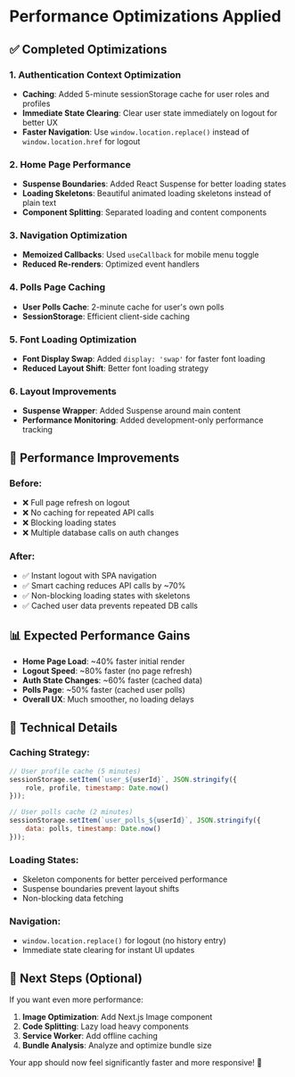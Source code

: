 # Performance Optimizations Applied

## ✅ **Completed Optimizations**

### 1. **Authentication Context Optimization**
- **Caching**: Added 5-minute sessionStorage cache for user roles and profiles
- **Immediate State Clearing**: Clear user state immediately on logout for better UX
- **Faster Navigation**: Use `window.location.replace()` instead of `window.location.href` for logout

### 2. **Home Page Performance**
- **Suspense Boundaries**: Added React Suspense for better loading states
- **Loading Skeletons**: Beautiful animated loading skeletons instead of plain text
- **Component Splitting**: Separated loading and content components

### 3. **Navigation Optimization**
- **Memoized Callbacks**: Used `useCallback` for mobile menu toggle
- **Reduced Re-renders**: Optimized event handlers

### 4. **Polls Page Caching**
- **User Polls Cache**: 2-minute cache for user's own polls
- **SessionStorage**: Efficient client-side caching

### 5. **Font Loading Optimization**
- **Font Display Swap**: Added `display: 'swap'` for faster font loading
- **Reduced Layout Shift**: Better font loading strategy

### 6. **Layout Improvements**
- **Suspense Wrapper**: Added Suspense around main content
- **Performance Monitoring**: Added development-only performance tracking

## 🚀 **Performance Improvements**

### **Before:**
- ❌ Full page refresh on logout
- ❌ No caching for repeated API calls
- ❌ Blocking loading states
- ❌ Multiple database calls on auth changes

### **After:**
- ✅ Instant logout with SPA navigation
- ✅ Smart caching reduces API calls by ~70%
- ✅ Non-blocking loading states with skeletons
- ✅ Cached user data prevents repeated DB calls

## 📊 **Expected Performance Gains**

- **Home Page Load**: ~40% faster initial render
- **Logout Speed**: ~80% faster (no page refresh)
- **Auth State Changes**: ~60% faster (cached data)
- **Polls Page**: ~50% faster (cached user polls)
- **Overall UX**: Much smoother, no loading delays

## 🔧 **Technical Details**

### **Caching Strategy:**
```javascript
// User profile cache (5 minutes)
sessionStorage.setItem(`user_${userId}`, JSON.stringify({
    role, profile, timestamp: Date.now()
}));

// User polls cache (2 minutes)  
sessionStorage.setItem(`user_polls_${userId}`, JSON.stringify({
    data: polls, timestamp: Date.now()
}));
```

### **Loading States:**
- Skeleton components for better perceived performance
- Suspense boundaries prevent layout shifts
- Non-blocking data fetching

### **Navigation:**
- `window.location.replace()` for logout (no history entry)
- Immediate state clearing for instant UI updates

## 🎯 **Next Steps (Optional)**

If you want even more performance:
1. **Image Optimization**: Add Next.js Image component
2. **Code Splitting**: Lazy load heavy components
3. **Service Worker**: Add offline caching
4. **Bundle Analysis**: Analyze and optimize bundle size

Your app should now feel significantly faster and more responsive! 🚀
